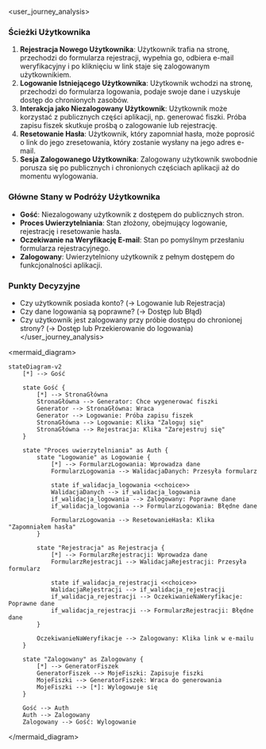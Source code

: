 <user_journey_analysis>

### Ścieżki Użytkownika

1.  **Rejestracja Nowego Użytkownika**: Użytkownik trafia na stronę, przechodzi do formularza rejestracji, wypełnia go, odbiera e-mail weryfikacyjny i po kliknięciu w link staje się zalogowanym użytkownikiem.
2.  **Logowanie Istniejącego Użytkownika**: Użytkownik wchodzi na stronę, przechodzi do formularza logowania, podaje swoje dane i uzyskuje dostęp do chronionych zasobów.
3.  **Interakcja jako Niezalogowany Użytkownik**: Użytkownik może korzystać z publicznych części aplikacji, np. generować fiszki. Próba zapisu fiszek skutkuje prośbą o zalogowanie lub rejestrację.
4.  **Resetowanie Hasła**: Użytkownik, który zapomniał hasła, może poprosić o link do jego zresetowania, który zostanie wysłany na jego adres e-mail.
5.  **Sesja Zalogowanego Użytkownika**: Zalogowany użytkownik swobodnie porusza się po publicznych i chronionych częściach aplikacji aż do momentu wylogowania.

### Główne Stany w Podróży Użytkownika

- **Gość**: Niezalogowany użytkownik z dostępem do publicznych stron.
- **Proces Uwierzytelniania**: Stan złożony, obejmujący logowanie, rejestrację i resetowanie hasła.
- **Oczekiwanie na Weryfikację E-mail**: Stan po pomyślnym przesłaniu formularza rejestracyjnego.
- **Zalogowany**: Uwierzytelniony użytkownik z pełnym dostępem do funkcjonalności aplikacji.

### Punkty Decyzyjne

- Czy użytkownik posiada konto? (-> Logowanie lub Rejestracja)
- Czy dane logowania są poprawne? (-> Dostęp lub Błąd)
- Czy użytkownik jest zalogowany przy próbie dostępu do chronionej strony? (-> Dostęp lub Przekierowanie do logowania)
  </user_journey_analysis>

<mermaid_diagram>

```mermaid
stateDiagram-v2
    [*] --> Gość

    state Gość {
        [*] --> StronaGłówna
        StronaGłówna --> Generator: Chce wygenerować fiszki
        Generator --> StronaGłówna: Wraca
        Generator --> Logowanie: Próba zapisu fiszek
        StronaGłówna --> Logowanie: Klika "Zaloguj się"
        StronaGłówna --> Rejestracja: Klika "Zarejestruj się"
    }

    state "Proces uwierzytelniania" as Auth {
        state "Logowanie" as Logowanie {
            [*] --> FormularzLogowania: Wprowadza dane
            FormularzLogowania --> WalidacjaDanych: Przesyła formularz

            state if_walidacja_logowania <<choice>>
            WalidacjaDanych --> if_walidacja_logowania
            if_walidacja_logowania --> Zalogowany: Poprawne dane
            if_walidacja_logowania --> FormularzLogowania: Błędne dane

            FormularzLogowania --> ResetowanieHasła: Klika "Zapomniałem hasła"
        }

        state "Rejestracja" as Rejestracja {
            [*] --> FormularzRejestracji: Wprowadza dane
            FormularzRejestracji --> WalidacjaRejestracji: Przesyła formularz

            state if_walidacja_rejestracji <<choice>>
            WalidacjaRejestracji --> if_walidacja_rejestracji
            if_walidacja_rejestracji --> OczekiwanieNaWeryfikacje: Poprawne dane
            if_walidacja_rejestracji --> FormularzRejestracji: Błędne dane
        }

        OczekiwanieNaWeryfikacje --> Zalogowany: Klika link w e-mailu
    }

    state "Zalogowany" as Zalogowany {
        [*] --> GeneratorFiszek
        GeneratorFiszek --> MojeFiszki: Zapisuje fiszki
        MojeFiszki --> GeneratorFiszek: Wraca do generowania
        MojeFiszki --> [*]: Wylogowuje się
    }

    Gość --> Auth
    Auth --> Zalogowany
    Zalogowany --> Gość: Wylogowanie
```

</mermaid_diagram>
